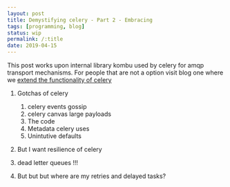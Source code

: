 ```yaml
---
layout: post
title: Demystifying celery - Part 2 - Embracing
tags: [programming, blog]
status: wip
permalink: /:title
date: 2019-04-15
---
```


This post works upon internal library kombu used by celery for amqp transport mechanisms. For people that are not a option visit blog one where we [extend the functionality of celery](/demystifying-celery-part-1-customizing)

1. Gotchas of celery
	1. celery events gossip
	2. celery canvas large payloads
	3. The code
	4. Metadata celery uses
	5. Unintutive defaults

2. But I want resilience of celery
3. dead letter queues !!!
4. But but but where are my retries and delayed tasks?
